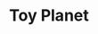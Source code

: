 ---
title: "Toy Planet"
url: /la-linea-de-la-concepcion/toy-planet-calle-san-pablo/
shop: Spielzeug
---